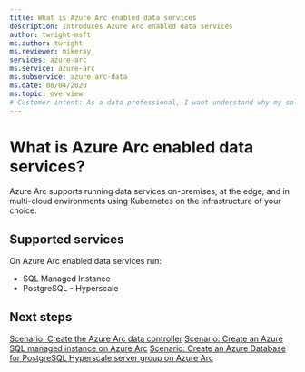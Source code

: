 ```yaml
---
title: What is Azure Arc enabled data services
description: Introduces Azure Arc enabled data services 
author: twright-msft
ms.author: twright
ms.reviewer: mikeray
services: azure-arc
ms.service: azure-arc
ms.subservice: azure-arc-data
ms.date: 08/04/2020
ms.topic: overview
# Customer intent: As a data professional, I want understand why my solutions would benefit from running with Azure Arc enabled so that I can leverage the capability of the feature..
---
```


# What is Azure Arc enabled data services?

Azure Arc supports running data services on-premises, at the edge, and in multi-cloud environments using Kubernetes on the infrastructure of your choice. 

## Supported services

On Azure Arc enabled data services run:

* SQL Managed Instance
* PostgreSQL - Hyperscale

## Next steps

[Scenario: Create the Azure Arc data controller](create-data-controller.md)
[Scenario: Create an Azure SQL managed instance on Azure Arc](create-sqlmiaa-instance.md)
[Scenario: Create an Azure Database for PostgreSQL Hyperscale server group on Azure Arc](create-postgres-instances.md)